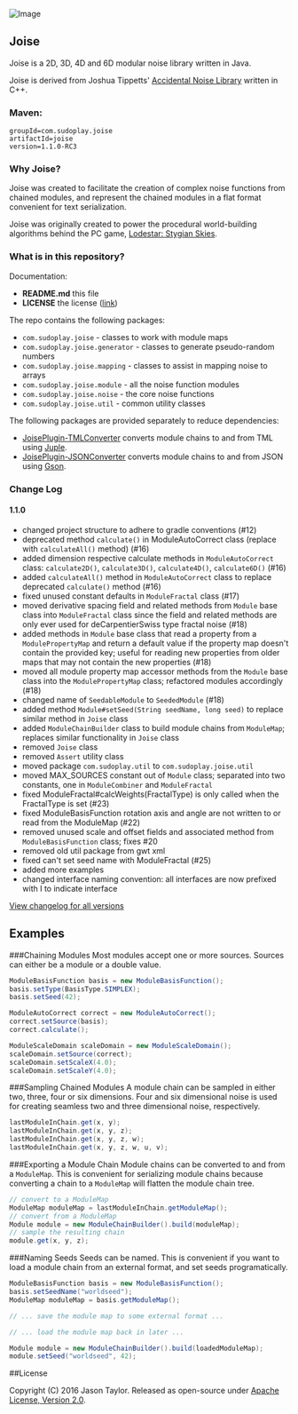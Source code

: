 ![Image](http://www.sudoplaygames.com/lss/screen-01.png)

## Joise
Joise is a 2D, 3D, 4D and 6D modular noise library written in Java.

Joise is derived from Joshua Tippetts' [Accidental Noise Library](http://accidentalnoise.sourceforge.net/index.html) written in C++.

### Maven:

```
groupId=com.sudoplay.joise
artifactId=joise
version=1.1.0-RC3
```

### Why Joise?
Joise was created to facilitate the creation of complex noise functions from chained modules, and
represent the chained modules in a flat format convenient for text serialization.

Joise was originally created to power the procedural world-building algorithms behind the PC game,
[Lodestar: Stygian Skies](http://lodestargame.com).

### What is in this repository?
Documentation:
* **README.md** this file
* **LICENSE** the license  ([link](https://github.com/SudoPlayGames/Joise/blob/master/LICENSE))

The repo contains the following packages:
* `com.sudoplay.joise` - classes to work with module maps
* `com.sudoplay.joise.generator` - classes to generate pseudo-random numbers
* `com.sudoplay.joise.mapping` - classes to assist in mapping noise to arrays
* `com.sudoplay.joise.module` - all the noise function modules
* `com.sudoplay.joise.noise` - the core noise functions
* `com.sudoplay.joise.util` - common utility classes

The following packages are provided separately to reduce dependencies:
* [JoisePlugin-TMLConverter](https://github.com/codetaylor/JoisePlugin-TMLConverter) converts module chains to and from TML using [Juple](https://github.com/codetaylor/Juple).
* [JoisePlugin-JSONConverter](https://github.com/codetaylor/JoisePlugin-JSONConverter) converts module chains to and from JSON using [Gson](https://code.google.com/p/google-gson/).

### Change Log

#### 1.1.0
  * changed project structure to adhere to gradle conventions (#12)
  * deprecated method `calculate()` in ModuleAutoCorrect class (replace with `calculateAll()` method) (#16)
  * added dimension respective calculate methods in `ModuleAutoCorrect` class: `calculate2D()`, `calculate3D()`, `calculate4D()`, `calculate6D()` (#16)
  * added `calculateAll()` method in `ModuleAutoCorrect` class to replace deprecated `calculate()` method (#16)
  * fixed unused constant defaults in `ModuleFractal` class (#17)
  * moved derivative spacing field and related methods from `Module` base class into `ModuleFractal` class since the field and related methods are only ever used for deCarpentierSwiss type fractal noise (#18)
  * added methods in `Module` base class that read a property from a `ModulePropertyMap` and return a default value if the property map doesn't contain the provided key; useful for reading new properties from older maps that may not contain the new properties (#18)
  * moved all module property map accessor methods from the `Module` base class into the `ModulePropertyMap` class; refactored modules accordingly (#18)
  * changed name of `SeedableModule` to `SeededModule` (#18)
  * added method `Module#setSeed(String seedName, long seed)` to replace similar method in `Joise` class
  * added `ModuleChainBuilder` class to build module chains from `ModuleMap`; replaces similar functionality in `Joise` class
  * removed `Joise` class
  * removed `Assert` utility class
  * moved package `com.sudoplay.util` to `com.sudoplay.joise.util`
  * moved MAX_SOURCES constant out of `Module` class; separated into two constants, one in `ModuleCombiner` and `ModuleFractal`
  * fixed ModuleFractal#calcWeights(FractalType) is only called when the FractalType is set (#23)
  * fixed ModuleBasisFunction rotation axis and angle are not written to or read from the ModuleMap (#22)
  * removed unused scale and offset fields and associated method from `ModuleBasisFunction` class; fixes #20
  * removed old util package from gwt xml
  * fixed can't set seed name with ModuleFractal (#25)
  * added more examples
  * changed interface naming convention: all interfaces are now prefixed with I to indicate interface

[View changelog for all versions](CHANGELOG.md)

## Examples

###Chaining Modules
Most modules accept one or more sources. Sources can either be a module or a double value.
```java
ModuleBasisFunction basis = new ModuleBasisFunction();
basis.setType(BasisType.SIMPLEX);
basis.setSeed(42);

ModuleAutoCorrect correct = new ModuleAutoCorrect();
correct.setSource(basis);
correct.calculate();

ModuleScaleDomain scaleDomain = new ModuleScaleDomain();
scaleDomain.setSource(correct);
scaleDomain.setScaleX(4.0);
scaleDomain.setScaleY(4.0);
```
###Sampling Chained Modules
A module chain can be sampled in either two, three, four or six dimensions. Four and six dimensional noise is used for creating seamless two and three dimensional noise, respectively.
```java
lastModuleInChain.get(x, y);
lastModuleInChain.get(x, y, z);
lastModuleInChain.get(x, y, z, w);
lastModuleInChain.get(x, y, z, w, u, v);
```
###Exporting a Module Chain
Module chains can be converted to and from a `ModuleMap`. This is convenient for serializing module chains because converting a chain to a `ModuleMap` will flatten the module chain tree.
```java
// convert to a ModuleMap
ModuleMap moduleMap = lastModuleInChain.getModuleMap();
// convert from a ModuleMap
Module module = new ModuleChainBuilder().build(moduleMap);
// sample the resulting chain
module.get(x, y, z);
```
###Naming Seeds
Seeds can be named. This is convenient if you want to load a module chain from an external format, and set seeds programatically.
```java
ModuleBasisFunction basis = new ModuleBasisFunction();
basis.setSeedName("worldseed");
ModuleMap moduleMap = basis.getModuleMap();

// ... save the module map to some external format ...

// ... load the module map back in later ...

Module module = new ModuleChainBuilder().build(loadedModuleMap);
module.setSeed("worldseed", 42);
```
##License

Copyright (C) 2016 Jason Taylor. Released as open-source under [Apache License, Version 2.0](http://www.apache.org/licenses/LICENSE-2.0.html).
